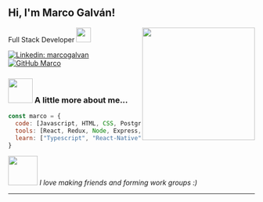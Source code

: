 


<h2> Hi, I'm Marco Galván! </h2>
<img align='right' src="https://media.giphy.com/media/fuJPZBIIqzbt1kAYVc/giphy.gif" width="230">
Full Stack Developer <img src="https://media.giphy.com/media/ZVik7pBtu9dNS/giphy.gif" width="30"> 
</em></p>

[![Linkedin: marcogalvan](https://img.shields.io/badge/-marcogalván-blue?style=flat-square&logo=Linkedin&logoColor=white&link=https://www.linkedin.com/in/marco-galv%C3%A1n-fullstackdev/)](https://www.linkedin.com/in/marco-galv%C3%A1n-fullstackdev/)
[![GitHub Marco](https://img.shields.io/github/followers/marco?label=follow&style=social)](https://github.com/elmacro1)


### <img src="https://media.giphy.com/media/VgCDAzcKvsR6OM0uWg/giphy.gif" width="50"> A little more about me...  

```javascript
const marco = {
  code: [Javascript, HTML, CSS, PostgreSQL],
  tools: [React, Redux, Node, Express, Sequelize],
  learn: ["Typescript", "React-Native", "MongoDB", "MaterialUI"]
}
```

<img src="https://media.giphy.com/media/LnQjpWaON8nhr21vNW/giphy.gif" width="60"> <em>I love making friends and forming work groups :)</em>

---
